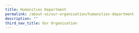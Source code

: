 ```yaml
---
title: Humanities Department
permalink: /about-us/our-organisation/humanities-department
description: ""
third_nav_title: Our Organisation
---
```

